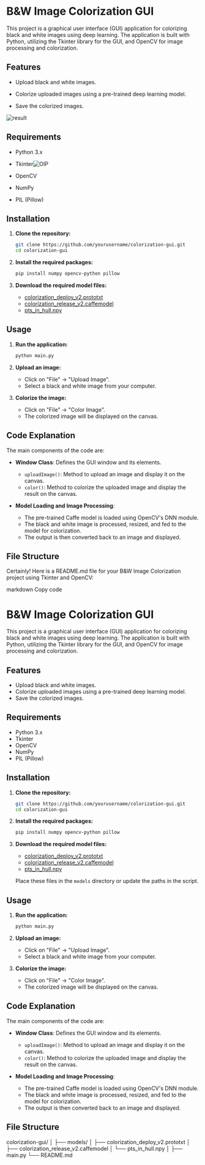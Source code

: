 
# B&W Image Colorization GUI

This project is a graphical user interface (GUI) application for colorizing black and white images using deep learning. The application is built with Python, utilizing the Tkinter library for the GUI, and OpenCV for image processing and colorization.

## Features

- Upload black and white images.




- Colorize uploaded images using a pre-trained deep learning model.
- Save the colorized images.

 
![result](https://github.com/madhu1690/Image-Colorization/assets/135344672/6d32538d-36d2-44d9-aee6-8f16cfe3b4a9)







## Requirements
- Python 3.x
- Tkinter![OIP](https://github.com/madhu1690/Image-Colorization/assets/135344672/c082042d-9ec6-4ccc-97ed-9c5c6a1c9d35)

- OpenCV
- NumPy
- PIL (Pillow)

## Installation

1. **Clone the repository:**
    ```bash
    git clone https://github.com/yourusername/colorization-gui.git
    cd colorization-gui
    ```

2. **Install the required packages:**
    ```bash
    pip install numpy opencv-python pillow
    ```

3. **Download the required model files:**
    - [colorization_deploy_v2.prototxt](https://github.com/richzhang/colorization/blob/master/models/colorization_deploy_v2.prototxt)
    - [colorization_release_v2.caffemodel](https://github.com/richzhang/colorization/blob/master/models/colorization_release_v2.caffemodel)
    - [pts_in_hull.npy](https://github.com/richzhang/colorization/blob/master/resources/pts_in_hull.npy)



## Usage

1. **Run the application:**
    ```bash
    python main.py
    ```

2. **Upload an image:**
    - Click on "File" -> "Upload Image".
    - Select a black and white image from your computer.

3. **Colorize the image:**
    - Click on "File" -> "Color Image".
    - The colorized image will be displayed on the canvas.

## Code Explanation

The main components of the code are:

- **Window Class**: Defines the GUI window and its elements.
    - `uploadImage()`: Method to upload an image and display it on the canvas.
    - `color()`: Method to colorize the uploaded image and display the result on the canvas.

- **Model Loading and Image Processing**: 
    - The pre-trained Caffe model is loaded using OpenCV's DNN module.
    - The black and white image is processed, resized, and fed to the model for colorization.
    - The output is then converted back to an image and displayed.

## File Structure

Certainly! Here is a README.md file for your B&W Image Colorization project using Tkinter and OpenCV:

markdown
Copy code
# B&W Image Colorization GUI

This project is a graphical user interface (GUI) application for colorizing black and white images using deep learning. The application is built with Python, utilizing the Tkinter library for the GUI, and OpenCV for image processing and colorization.

## Features

- Upload black and white images.
- Colorize uploaded images using a pre-trained deep learning model.
- Save the colorized images.

## Requirements

- Python 3.x
- Tkinter
- OpenCV
- NumPy
- PIL (Pillow)

## Installation

1. **Clone the repository:**
    ```bash
    git clone https://github.com/yourusername/colorization-gui.git
    cd colorization-gui
    ```

2. **Install the required packages:**
    ```bash
    pip install numpy opencv-python pillow
    ```

3. **Download the required model files:**
    - [colorization_deploy_v2.prototxt](https://github.com/richzhang/colorization/blob/master/models/colorization_deploy_v2.prototxt)
    - [colorization_release_v2.caffemodel](https://github.com/richzhang/colorization/blob/master/models/colorization_release_v2.caffemodel)
    - [pts_in_hull.npy](https://github.com/richzhang/colorization/blob/master/resources/pts_in_hull.npy)

   Place these files in the `models` directory or update the paths in the script.

## Usage

1. **Run the application:**
    ```bash
    python main.py
    ```

2. **Upload an image:**
    - Click on "File" -> "Upload Image".
    - Select a black and white image from your computer.

3. **Colorize the image:**
    - Click on "File" -> "Color Image".
    - The colorized image will be displayed on the canvas.

## Code Explanation

The main components of the code are:

- **Window Class**: Defines the GUI window and its elements.
    - `uploadImage()`: Method to upload an image and display it on the canvas.
    - `color()`: Method to colorize the uploaded image and display the result on the canvas.

- **Model Loading and Image Processing**: 
    - The pre-trained Caffe model is loaded using OpenCV's DNN module.
    - The black and white image is processed, resized, and fed to the model for colorization.
    - The output is then converted back to an image and displayed.

## File Structure

colorization-gui/
│
├── models/
│ ├── colorization_deploy_v2.prototxt
│ ├── colorization_release_v2.caffemodel
│ └── pts_in_hull.npy
│
├── main.py
└── README.md


